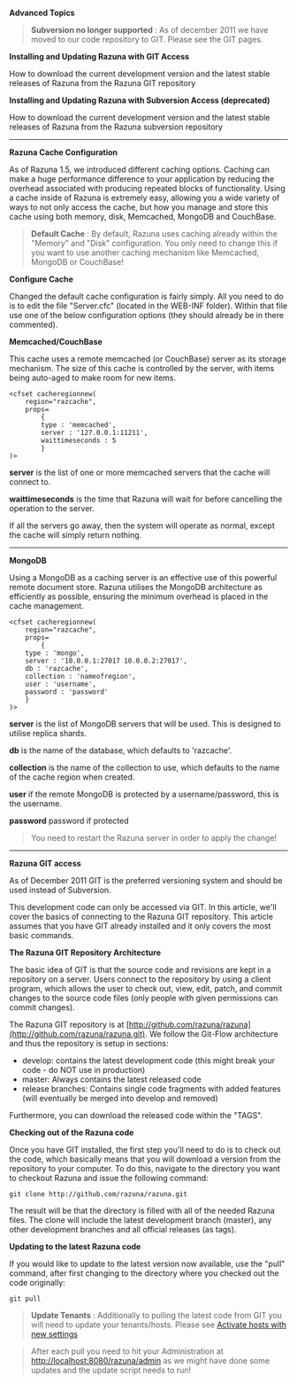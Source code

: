 **Advanced Topics**

> **Subversion no longer supported** : As of december 2011 we have moved to our code repository to GIT. Please see the GIT pages.

**Installing and Updating Razuna with GIT Access**

How to download the current development version and the latest stable releases of Razuna from the Razuna GIT repository

**Installing and Updating Razuna with Subversion Access (deprecated)**

How to download the current development version and the latest stable releases of Razuna from the Razuna subversion repository

___

**Razuna Cache Configuration**

As of Razuna 1.5, we introduced different caching options. Caching can make a huge performance difference to your application by reducing the overhead associated with producing repeated blocks of functionality. Using a cache inside of Razuna is extremely easy, allowing you a wide variety of ways to not only access the cache, but how you manage and store this cache using both memory, disk, Memcached, MongoDB and CouchBase.

> **Default Cache** : By default, Razuna uses caching already within the "Memory" and "Disk" configuration. You only need to change this if you want to use another caching mechanism like Memcached, MongoDB or CouchBase! 

**Configure Cache**

Changed the default cache configuration is fairly simply. All you need to do is to edit the file "Server.cfc" (located in the WEB-INF folder). Within that file use one of the below configuration options (they should already be in there commented).

**Memcached/CouchBase**

This cache uses a remote memcached (or CouchBase) server as its storage mechanism. The size of this cache is controlled by the server, with items being auto-aged to make room for new items.

```
<cfset cacheregionnew(
    region="razcache",
    props=
        {
        type : 'memcached',
        server : '127.0.0.1:11211',
        waittimeseconds : 5
        }
)>
``` 

**server** is the list of one or more memcached servers that the cache will connect to. 

**waittimeseconds** is the time that Razuna will wait for before cancelling the operation to the server.

If all the servers go away, then the system will operate as normal, except the cache will simply return nothing.

___

**MongoDB**

Using a MongoDB as a caching server is an effective use of this powerful remote document store. Razuna utilises the MongoDB architecture as efficiently as possible, ensuring the minimum overhead is placed in the cache management.

```
<cfset cacheregionnew(
    region="razcache",
    props=
        {
    type : 'mongo',
    server : '10.0.0.1:27017 10.0.0.2:27017',
    db : 'razcache',
    collection : 'nameofregion',
    user : 'username',
    password : 'password'
    }
)>
```

**server** is the list of MongoDB servers that will be used. This is designed to utilise replica shards.

**db** is the name of the database, which defaults to 'razcache'.

**collection** is the name of the collection to use, which defaults to the name of the cache region when created. 

**user** if the remote MongoDB is protected by a username/password, this is the username. 

**password** password if protected

> You need to restart the Razuna server in order to apply the change!

___

**Razuna GIT access**

As of December 2011 GIT is the preferred versioning system and should be used instead of Subversion.

This development code can only be accessed via GIT. In this article, we'll cover the basics of connecting to the Razuna GIT repository. This article assumes that you have GIT already installed and it only covers the most basic commands.

**The Razuna GIT Repository Architecture**

The basic idea of GIT is that the source code and revisions are kept in a repository on a server. Users connect to the repository by using a client program, which allows the user to check out, view, edit, patch, and commit changes to the source code files (only people with given permissions can commit changes).

The Razuna GIT repository is at [http://github.com/razuna/razuna](http://github.com/razuna/razuna.git). We follow the Git-Flow architecture and thus the repository is setup in sections:

   * develop: contains the latest development code (this might break your code - do NOT use in production)
   * master: Always contains the latest released code
   * release branches: Contains single code fragments with added features (will eventually be merged into develop and removed)

Furthermore, you can download the released code within the "TAGS".

**Checking out of the Razuna code**

Once you have GIT installed, the first step you'll need to do is to check out the code, which basically means that you will download a version from the repository to your computer. To do this, navigate to the directory you want to checkout Razuna and issue the following command:

```
git clone http://github.com/razuna/razuna.git
```

The result will be that the directory is filled with all of the needed Razuna files. The clone will include the latest development branch (master), any other development branches and all official releases (as tags).

**Updating to the latest Razuna code**

If you would like to update to the latest version now available, use the "pull" command, after first changing to the directory where you checked out the code originally:

```
git pull
```

> **Update Tenants** : Additionally to pulling the latest code from GIT you will need to update your tenants/hosts. Please see [Activate hosts with new settings](http://wiki.razuna.com/display/ecp/Activate+hosts+with+new+settings)

> After each pull you need to hit your Administration at [http://localhost:8080/razuna/admin](http://localhost:8080/razuna/admin) as we might have done some updates and the update script needs to run!



